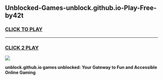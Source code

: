 
## Unblocked-Games-unblock.github.io-Play-Free-by42t
<h3>
<a href="https://premium76.site?title=unblock.github.io&ref=19M">CLICK TO PLAY</a></h3>
<hr>

<h3>
<a href="https://premium76.site?title=unblock.github.io&ref=19M">CLICK 2 PLAY</a>
  
</h3>

<a href="https://premium76.site?title=unblock.github.io&ref=19M"><img src="https://clearcache.store/games.png"></a>


**unblock.github.io games unblocked: Your Gateway to Fun and Accessible Online Gaming**
